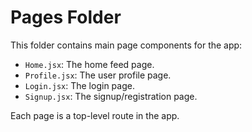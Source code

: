 # Pages Folder

This folder contains main page components for the app:

- `Home.jsx`: The home feed page.
- `Profile.jsx`: The user profile page.
- `Login.jsx`: The login page.
- `Signup.jsx`: The signup/registration page.

Each page is a top-level route in the app.
